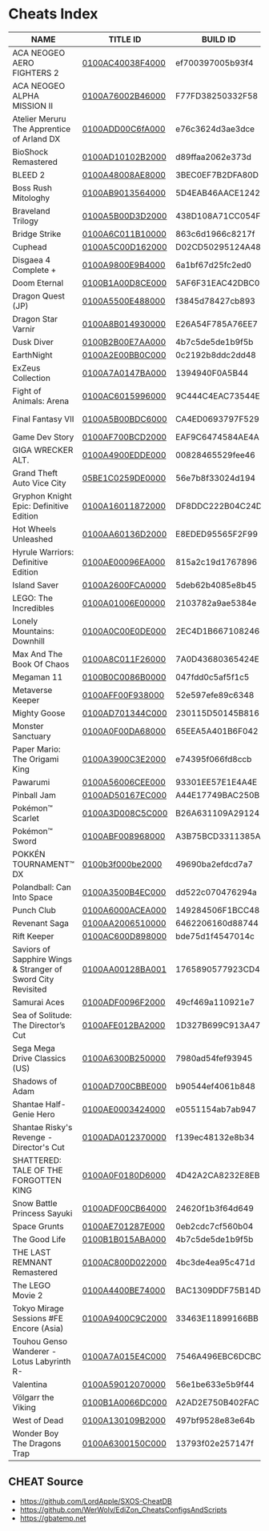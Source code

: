 # Cheats Index


| NAME | TITLE ID | BUILD ID | VERSION |
| --- | --- | --- | --- |
| ACA NEOGEO AERO FIGHTERS 2 | [0100AC40038F4000](https://github.com/OldManKain/CheatsModsSavesDB/tree/main/Titles/0100ac40038f4000) | ef700397005b93f4 | 1.0.1 |
| ACA NEOGEO ALPHA MISSION II | [0100A76002B46000](https://github.com/OldManKain/CheatsModsSavesDB/tree/main/Titles/0100A76002B46000) | F77FD38250332F58 | 1.0.0 |
| Atelier Meruru The Apprentice of Arland DX | [0100ADD00C6fA000](https://github.com/OldManKain/CheatsModsSavesDB/tree/main/Titles/0100ADD00C6fA000) | e76c3624d3ae3dce | 1.0.2 |
| BioShock Remastered | [0100AD10102B2000](https://github.com/OldManKain/CheatsModsSavesDB/tree/main/Titles/0100AD10102B2000) | d89ffaa2062e373d | 1.0.2 |
| BLEED 2 | [0100A48008AE8000](https://github.com/OldManKain/CheatsModsSavesDB/tree/main/Titles/0100A48008AE8000) | 3BEC0EF7B2DFA80D | 1.0.1 |
| Boss Rush Mitologhy | [0100AB9013564000](https://github.com/OldManKain/CheatsModsSavesDB/tree/main/Titles/0100AB9013564000) | 5D4EAB46AACE1242 | 1.0.0 |
| Braveland Trilogy | [0100A5B00D3D2000](https://github.com/OldManKain/CheatsModsSavesDB/tree/main/Titles/0100A5B00D3D2000) | 438D108A71CC054F | 1.0.0 |
| Bridge Strike | [0100A6C011B10000](https://github.com/OldManKain/CheatsModsSavesDB/tree/main/Titles/0100A6C011B10000) | 863c6d1966c8217f | 1.0.0 |
| Cuphead | [0100A5C00D162000](https://github.com/OldManKain/CheatsModsSavesDB/tree/main/Titles/0100a5c00d162000) | D02CD50295124A48 | 1.3.4 |
| Disgaea 4 Complete + | [0100A9800E9B4000](https://github.com/OldManKain/CheatsModsSavesDB/tree/main/Titles/0100A9800E9B4000) | 6a1bf67d25fc2ed0 | 1.1.0 |
| Doom Eternal | [0100B1A00D8CE000](https://github.com/OldManKain/CheatsModsSavesDB/tree/main/Titles/0100B1A00D8CE000) | 5AF6F31EAC42DBC0 | 1.6.0 |
| Dragon Quest (JP) | [0100A5500E488000](https://github.com/OldManKain/CheatsModsSavesDB/tree/main/Titles/0100a5500e488000) | f3845d78427cb893 | 1.0.0 |
| Dragon Star Varnir | [0100A8B014930000](https://github.com/OldManKain/CheatsModsSavesDB/tree/main/Titles/0100A8B014930000) | E26A54F785A76EE7 | 1.0.0 |
| Dusk Diver | [0100B2B00E7AA000](https://github.com/OldManKain/CheatsModsSavesDB/tree/main/Titles/0100B2B00E7AA000) | 4b7c5de5de1b9f5b | 1.0.5 |
| EarthNight | [0100A2E00BB0C000](https://github.com/OldManKain/CheatsModsSavesDB/tree/main/Titles/0100A2E00BB0C000) | 0c2192b8ddc2dd48 | 1.0.0 |
| ExZeus Collection | [0100A7A0147BA000](https://github.com/OldManKain/CheatsModsSavesDB/tree/main/Titles/0100A7A0147BA000) | 1394940F0A5B44 | 1.0.0 |
| Fight of Animals: Arena | [0100AC6015996000](https://github.com/OldManKain/CheatsModsSavesDB/tree/main/Titles/0100AC6015996000) | 9C444C4EAC73544E | 1.0.0 |
| Final Fantasy VII | [0100A5B00BDC6000](https://github.com/OldManKain/CheatsModsSavesDB/tree/main/Titles/0100a5b00bdc6000) | CA4ED0693797F529 | 1.0.2, 1.0.2_5 |
| Game Dev Story | [0100AF700BCD2000](https://github.com/OldManKain/CheatsModsSavesDB/tree/main/Titles/0100AF700BCD2000) | EAF9C6474584AE4A | 2.4.4 |
| GIGA WRECKER ALT. | [0100A4900EDDE000](https://github.com/OldManKain/CheatsModsSavesDB/tree/main/Titles/0100A4900EDDE000) | 00828465529fee46 | 1.0.0 |
| Grand Theft Auto Vice City | [05BE1C0259DE0000](https://github.com/OldManKain/CheatsModsSavesDB/tree/main/Titles/05BE1C0259DE0000) | 56e7b8f33024d194 | 1.0.0 |
| Gryphon Knight Epic: Definitive Edition | [0100A16011872000](https://github.com/OldManKain/CheatsModsSavesDB/tree/main/Titles/0100A16011872000) | DF8DDC222B04C24D | 1.0.0 |
| Hot Wheels Unleashed | [0100AA60136D2000](https://github.com/OldManKain/CheatsModsSavesDB/tree/main/Titles/0100AA60136D2000) | E8EDED95565F2F99 | 1.0.2 |
| Hyrule Warriors: Definitive Edition | [0100AE00096EA000](https://github.com/OldManKain/CheatsModsSavesDB/tree/main/Titles/0100AE00096EA000) | 815a2c19d1767896 | 1.0.1 |
| Island Saver | [0100A2600FCA0000](https://github.com/OldManKain/CheatsModsSavesDB/tree/main/Titles/0100A2600FCA0000) | 5deb62b4085e8b45 | 1.0.1 |
| LEGO: The Incredibles | [0100A01006E00000](https://github.com/OldManKain/CheatsModsSavesDB/tree/main/Titles/0100A01006E00000) | 2103782a9ae5384e | 1.0.2 |
| Lonely Mountains: Downhill | [0100A0C00E0DE000](https://github.com/OldManKain/CheatsModsSavesDB/tree/main/Titles/0100A0C00E0DE000) | 2EC4D1B667108246 | 1.0.0 |
| Max And The Book Of Chaos | [0100A8C011F26000](https://github.com/OldManKain/CheatsModsSavesDB/tree/main/Titles/0100A8C011F26000) | 7A0D43680365424E | 1.0.0 |
| Megaman 11 | [0100B0C0086B0000](https://github.com/OldManKain/CheatsModsSavesDB/tree/main/Titles/0100B0C0086B0000) | 047fdd0c5af5f1c5 | 1.0.1 |
| Metaverse Keeper | [0100AFF00F938000](https://github.com/OldManKain/CheatsModsSavesDB/tree/main/Titles/0100AFF00F938000) | 52e597efe89c6348 | 1.0.0 |
| Mighty Goose | [0100AD701344C000](https://github.com/OldManKain/CheatsModsSavesDB/tree/main/Titles/0100AD701344C000) | 230115D50145B816 | 1.0.1 |
| Monster Sanctuary | [0100A0F00DA68000](https://github.com/OldManKain/CheatsModsSavesDB/tree/main/Titles/0100A0F00DA68000) | 65EEA5A401B6F042 | 1.3.0 |
| Paper Mario: The Origami King | [0100A3900C3E2000](https://github.com/OldManKain/CheatsModsSavesDB/tree/main/Titles/0100A3900C3E2000) | e74395f066fd8ccb | 1.0.1 |
| Pawarumi | [0100A56006CEE000](https://github.com/OldManKain/CheatsModsSavesDB/tree/main/Titles/0100A56006CEE000) | 93301EE57E1E4A4E | 1.0.1 |
| Pinball Jam| [0100AD50167EC000](https://github.com/OldManKain/CheatsModsSavesDB/tree/main/Titles/0100AD50167EC000) | A44E17749BAC250B | 1.0.1 |
| Pokémon™ Scarlet | [0100A3D008C5C000](https://github.com/OldManKain/CheatsModsSavesDB/tree/main/Titles/0100A3D008C5C000) | B26A631109A29124 | 1.0.1 |
| Pokémon™ Sword | [0100ABF008968000](https://github.com/OldManKain/CheatsModsSavesDB/tree/main/Titles/0100ABF008968000) | A3B75BCD3311385A | 1.3.2 |
| POKKÉN TOURNAMENT™ DX | [0100b3f000be2000](https://github.com/OldManKain/CheatsModsSavesDB/tree/main/Titles/0100b3f000be2000) | 49690ba2efdcd7a7 | 1.3.3 |
| Polandball: Can Into Space | [0100A3500B4EC000](https://github.com/OldManKain/CheatsModsSavesDB/tree/main/Titles/0100A3500B4EC000) | dd522c070476294a | 1.0.1 |
| Punch Club | [0100A6000ACEA000](https://github.com/OldManKain/CheatsModsSavesDB/tree/main/Titles/0100A6000ACEA000) | 149284506F1BCC48 | 1.0.0 |
| Revenant Saga | [0100AA2006510000](https://github.com/OldManKain/CheatsModsSavesDB/tree/main/Titles/0100AA2006510000) | 6462206160d88744 | 1.0.2 |
| Rift Keeper | [0100AC600D898000](https://github.com/OldManKain/CheatsModsSavesDB/tree/main/Titles/0100AC600D898000) | bde75d1f4547014c | 1.0.0 |
| Saviors of Sapphire Wings & Stranger of Sword City Revisited | [0100AA00128BA001](https://github.com/OldManKain/CheatsModsSavesDB/tree/main/Titles/0100AA00128BA001) | 1765890577923CD4 | 1.0.2 |
| Samurai Aces | [0100ADF0096F2000](https://github.com/OldManKain/CheatsModsSavesDB/tree/main/Titles/0100ADF0096F2000) | 49cf469a110921e7 | 1.0.0 |
| Sea of Solitude: The Director’s Cut | [0100AFE012BA2000](https://github.com/OldManKain/CheatsModsSavesDB/tree/main/Titles/0100AFE012BA2000) | 1D327B699C913A47 | 1.1.0 |
| Sega Mega Drive Classics (US) | [0100A6300B250000](https://github.com/OldManKain/CheatsModsSavesDB/tree/main/Titles/0100A6300B250000) | 7980ad54fef93945 | 1.0.2 |
| Shadows of Adam | [0100AD700CBBE000](https://github.com/OldManKain/CheatsModsSavesDB/tree/main/Titles/0100AD700CBBE000) | b90544ef4061b848 | 1.0.0 |
| Shantae Half-Genie Hero | [0100AE0003424000](https://github.com/OldManKain/CheatsModsSavesDB/tree/main/Titles/0100AE0003424000) | e0551154ab7ab947 | 1.0.0 |
| Shantae Risky's Revenge - Director's Cut | [0100ADA012370000](https://github.com/OldManKain/CheatsModsSavesDB/tree/main/Titles/0100ADA012370000) | f139ec48132e8b34 | 1.0.0 |
| SHATTERED: TALE OF THE FORGOTTEN KING |  [0100A0F0180D6000](https://github.com/OldManKain/CheatsModsSavesDB/tree/main/Titles/0100A0F0180D6000) | 4D42A2CA8232E8EB | 1.0.0 |
| Snow Battle Princess Sayuki | [0100ADF00CB64000](https://github.com/OldManKain/CheatsModsSavesDB/tree/main/Titles/0100ADF00CB64000) | 24620f1b3f64d649 | 1.0.0 |
| Space Grunts | [0100AE701287E000](https://github.com/OldManKain/CheatsModsSavesDB/tree/main/Titles/0100AE701287E000) | 0eb2cdc7cf560b04 | 1.0.0 |
| The Good Life | [0100B1B015ABA000](https://github.com/OldManKain/CheatsModsSavesDB/tree/main/Titles/0100B1B015ABA000) | 4b7c5de5de1b9f5b | 1.4.0 |
| THE LAST REMNANT Remastered | [0100AC800D022000](https://github.com/OldManKain/CheatsModsSavesDB/tree/main/Titles/0100AC800D022000) | 4bc3de4ea95c471d | 1.0.0 |
| The LEGO Movie 2 | [0100A4400BE74000](https://github.com/OldManKain/CheatModsSavesDB/tree/main/Titles/0100A4400BE74000) | BAC1309DDF75B14D | 1.0.3 |
| Tokyo Mirage Sessions #FE Encore (Asia) | [0100A9400C9C2000](https://github.com/OldManKain/CheatsModsSavesDB/tree/main/Titles/0100A9400C9C2000) | 33463E11899166BB | 1.0.0 |
| Touhou Genso Wanderer -Lotus Labyrinth R-| [0100A7A015E4C000](https://github.com/OldManKain/CheatModsSavesDB/tree/main/Titles/0100A7A015E4C000) | 7546A496EBC6DCBC | 1.0.0 |
| Valentina | [0100A59012070000](https://github.com/OldManKain/CheatsModsSavesDB/tree/main/Titles/0100A59012070000) | 56e1be633e5b9f44 | 1.0.0 |
| Völgarr the Viking | [0100B1A0066DC000](https://github.com/OldManKain/CheatsModsSavesDB/tree/main/Titles/0100B1A0066DC000) | A2AD2E750B402FAC | 1.0.1 |
| West of Dead | [0100A130109B2000](https://github.com/OldManKain/CheatsModsSavesDB/tree/main/Titles/0100A130109B2000) | 497bf9528e83e64b | 1.0.0 |
| Wonder Boy The Dragons Trap | [0100A6300150C000](https://github.com/OldManKain/CheatsModsSavesDB/tree/main/Titles/0100A6300150C000) | 13793f02e257147f | 1.0.3e |



## CHEAT Source
- https://github.com/LordApple/SXOS-CheatDB
- https://github.com/WerWolv/EdiZon_CheatsConfigsAndScripts
- https://gbatemp.net
